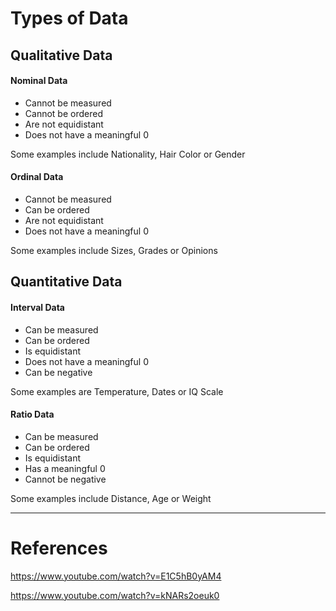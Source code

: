 # Types of Data

## Qualitative Data

#### Nominal Data

- Cannot be measured
- Cannot be ordered 
- Are not equidistant
- Does not have a meaningful 0 

Some examples include Nationality, Hair Color or Gender

#### Ordinal Data

- Cannot be measured 
- Can be ordered 
- Are not equidistant 
- Does not have a meaningful 0

Some examples include Sizes, Grades or Opinions

## Quantitative Data

#### Interval Data 

- Can be measured 
- Can be ordered 
- Is equidistant 
- Does not have a meaningful 0 
- Can be negative

Some examples are Temperature, Dates or IQ Scale

#### Ratio Data 

- Can be measured 
- Can be ordered 
- Is equidistant 
- Has a meaningful 0 
- Cannot be negative 

Some examples include Distance, Age or Weight 


-- -- 
# References 

https://www.youtube.com/watch?v=E1C5hB0yAM4

https://www.youtube.com/watch?v=kNARs2oeuk0